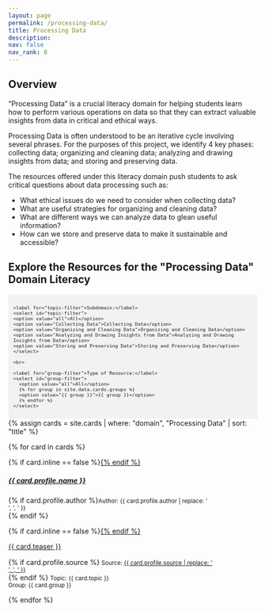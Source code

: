 ```yaml
---
layout: page
permalink: /processing-data/
title: Processing Data
description: 
nav: false
nav_rank: 8
---
```


## Overview

“Processing Data” is a crucial literacy domain for helping students learn how to perform various operations on data so that they can extract valuable insights from data in critical and ethical ways.

Processing Data is often understood to be an iterative cycle involving several phrases. For the purposes of this project, we identify 4 key phases: collecting data; organizing and cleaning data; analyzing and drawing insights from data; and storing and preserving data.

The resources offered under this literacy domain push students to ask critical questions about data processing such as:

- What ethical issues do we need to consider when collecting data?
- What are useful strategies for organizing and cleaning data?
- What are different ways we can analyze data to glean useful information?
- How can we store and preserve data to make it sustainable and accessible?

## Explore the Resources for the "Processing Data" Domain Literacy

<div style="background-color: #f2f2f2; padding: 10px;">
  <div id="filter-options" style="font-size: 0.8em;">
    
    <label for="topic-filter">Subdomain:</label>
    <select id="topic-filter">
    <option value="all">All</option>
    <option value="Collecting Data">Collecting Data</option>
    <option value="Organizing and Cleaning Data">Organizing and Cleaning Data</option>
    <option value="Analyzing and Drawing Insights from Data">Analyzing and Drawing Insights from Data</option>
    <option value="Storing and Preserving Data">Storing and Preserving Data</option>
    </select>

    <br>

    <label for="group-filter">Type of Resource:</label>
    <select id="group-filter">
      <option value="all">All</option>
      {% for group in site.data.cards.groups %}
      <option value="{{ group }}">{{ group }}</option>
      {% endfor %}
    </select>
  </div>
</div>

<div id="card-list">
{% assign cards = site.cards | where: "domain", "Processing Data" | sort: "title" %}

{% for card in cards %}
  <p>
    <div class="card {% if card.inline == false %}hoverable{% endif %}">
      <div class="row no-gutters">
        <div class="team">
          <div class="card-body">
            {% if card.inline == false %}<a href="{{ card.url | relative_url }}">{% endif %}
              <h5 class="card-title">{{ card.profile.name }}</h5></a>
            <p class="card-text">{% if card.profile.author %}<small class="test-muted">Author: {{ card.profile.author | replace: '<br />', ', ' }} </small><br>{% endif %}</p>
            {% if card.inline == false %}<a href="{{ card.url | relative_url }}">{% endif %}
              <p class="card-text">{{ card.teaser }}</p></a>
            <p class="card-text">
              <div style="height:1px;font-size:1px;">&nbsp;</div>
              {% if card.profile.source %}<small class="test-muted"><i class="fas fa-link"></i>  Source: <a href="{{ card.profile.source }}">{{ card.profile.source | replace: '<br />', ', ' }}</a> </small><br>{% endif %} 
              <small class="test-muted topic">Topic: {{ card.topic }}</small><br>
              <small class="test-muted group">Group: {{ card.group }}</small><br>
            </p>
          </div>
        </div>
      </div>
    </div>
  </p>
{% endfor %}
</div>

<script>
document.addEventListener('DOMContentLoaded', function() {
  const topicFilter = document.getElementById('topic-filter');
  const groupFilter = document.getElementById('group-filter');
  const cards = document.querySelectorAll('.card');

  function filterCards() {
    const selectedTopic = topicFilter.value;
    const selectedGroup = groupFilter.value;

    cards.forEach(card => {
      const topic = card.querySelector('.topic').textContent.trim().replace('Topic: ', '');
      const group = card.querySelector('.group').textContent.trim().replace('Group: ', '');

      const topicMatch = selectedTopic === 'all' || topic === selectedTopic;
      const groupMatch = selectedGroup === 'all' || group === selectedGroup;

      if (topicMatch && groupMatch) {
        card.style.display = 'block';
      } else {
        card.style.display = 'none';
      }
    });
  }

  topicFilter.addEventListener('change', filterCards);
  groupFilter.addEventListener('change', filterCards);

  // Initial filtering when the page loads
  filterCards();
});
</script>

